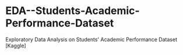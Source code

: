 # EDA--Students-Academic-Performance-Dataset
Exploratory Data Analysis on Students' Academic Performance Dataset [Kaggle]
